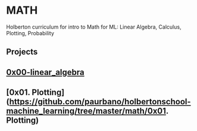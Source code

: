 # MATH
Holberton curriculum for intro to Math for ML: Linear Algebra, Calculus, Plotting, Probability

## Projects
## [0x00-linear_algebra](https://github.com/paurbano/holbertonschool-machine_learning/tree/master/math/0x00-linear_algebra)
## [0x01. Plotting](https://github.com/paurbano/holbertonschool-machine_learning/tree/master/math/0x01. Plotting)
